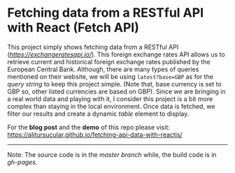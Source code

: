 # Fetching data from a RESTful API with React (Fetch API)
This project simply shows fetching data from a RESTful API (_https://exchangeratesapi.io/_). This foreign exchange rates API allows us to retrieve current and historical foreign exchange rates published by the European Central Bank. Although, there are many types of queries mentioned on their website, we will be using `latest?base=GBP` as for the _query string_ to keep this project simple. (Note that, base currency is set to GBP so, other listed currencies are based on GBP). Since we are bringing in a real world data and playing with it, I consider this project is a bit more complex than staying in the local environment. Once data is fetched, we filter our results and create a dynamic _table_ element to display.

For the **blog post** and the **demo** of this repo please visit: https://alitursucular.github.io/fetching-api-data-with-reactjs/

---

Note: The source code is in the _master branch_ while, the build code is in _gh-pages_.